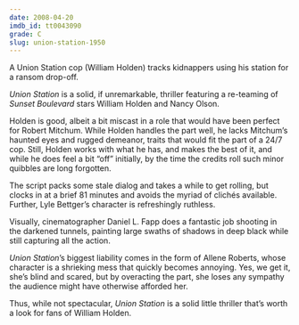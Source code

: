 ```yaml
---
date: 2008-04-20
imdb_id: tt0043090
grade: C
slug: union-station-1950
---
```


A Union Station cop (William Holden) tracks kidnappers using his station for a ransom drop-off.

_Union Station_ is a solid, if unremarkable, thriller featuring a re-teaming of <span data-imdb-id="tt0043014">_Sunset Boulevard_</span> stars William Holden and Nancy Olson.

Holden is good, albeit a bit miscast in a role that would have been perfect for Robert Mitchum. While Holden handles the part well, he lacks Mitchum’s haunted eyes and rugged demeanor, traits that would fit the part of a 24/7 cop. Still, Holden works with what he has, and makes the best of it, and while he does feel a bit “off” initially, by the time the credits roll such minor quibbles are long forgotten.

The script packs some stale dialog and takes a while to get rolling, but clocks in at a brief 81 minutes and avoids the myriad of clichés available. Further, Lyle Bettger’s character is refreshingly ruthless.

Visually, cinematographer Daniel L. Fapp does a fantastic job shooting in the darkened tunnels, painting large swaths of shadows in deep black while still capturing all the action.

_Union Station_’s biggest liability comes in the form of Allene Roberts, whose character is a shrieking mess that quickly becomes annoying. Yes, we get it, she’s blind and scared, but by overacting the part, she loses any sympathy the audience might have otherwise afforded her.

Thus, while not spectacular, _Union Station_ is a solid little thriller that’s worth a look for fans of William Holden.
